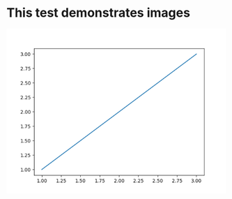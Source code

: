 # This test demonstrates images

![0a76c86d6b01bb3e92cf74d3081ab87673822296](test_image/0a76c86d6b01bb3e92cf74d3081ab87673822296)
